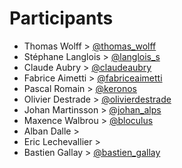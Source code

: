 # Participants

* Thomas Wolff >  [@thomas_wolff](http://twitter.com/thomas_wolff)
* Stéphane Langlois > [@langlois_s](http://twitter.com/langlois_s)
* Claude Aubry > [@claudeaubry](http://twitter.com/claudeaubry)
* Fabrice Aimetti > [@fabriceaimetti](http://twitter.com/fabriceaimetti)
* Pascal Romain > [@keronos](http://twitter.com/keronos)
* Olivier Destrade > [@olivierdestrade](http://twitter.com/olivierdestrade)
* Johan Martinsson > [@johan_alps](http://twitter.com/johan_alps)
* Maxence Walbrou > [@bloculus](http://twitter.com/bloculus)
* Alban Dalle >
* Eric Lechevallier >
* Bastien Gallay > [@bastien_gallay](http://twitter.com/bastiengallay)
